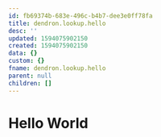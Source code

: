 ```yaml
---
id: fb69374b-683e-496c-b4b7-dee3e0ff78fa
title: dendron.lookup.hello
desc: ''
updated: 1594075902150
created: 1594075902150
data: {}
custom: {}
fname: dendron.lookup.hello
parent: null
children: []
---
```



# Hello World